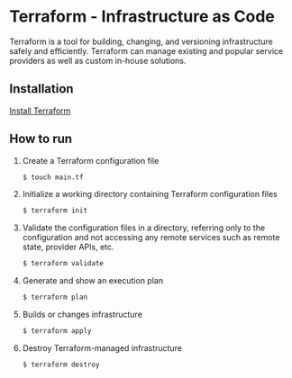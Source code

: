 # Terraform - Infrastructure as Code

Terraform is a tool for building, changing, and versioning infrastructure safely and efficiently. Terraform can manage existing and popular service providers as well as custom in-house solutions.

## Installation

[Install Terraform](https://learn.hashicorp.com/tutorials/terraform/install-cli)


## How to run 

1. Create a Terraform configuration file

    ```bash
    $ touch main.tf
    ```

2. Initialize a working directory containing Terraform configuration files

    ```bash
    $ terraform init
    ```

3. Validate the configuration files in a directory, referring only to the configuration and not accessing any remote services such as remote state, provider APIs, etc.

    ```bash
    $ terraform validate
    ```

4. Generate and show an execution plan

    ```bash
    $ terraform plan
    ```

5. Builds or changes infrastructure

    ```bash
    $ terraform apply
    ```

6. Destroy Terraform-managed infrastructure

    ```bash
    $ terraform destroy
    ```
